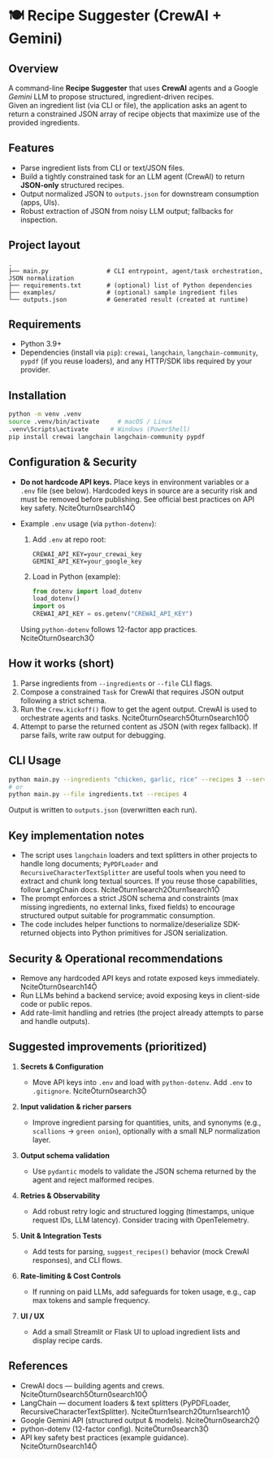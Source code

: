 # 🍽️ Recipe Suggester (CrewAI + Gemini)

## Overview

A command-line **Recipe Suggester** that uses **CrewAI** agents and a Google *Gemini* LLM to propose structured, ingredient-driven recipes.  
Given an ingredient list (via CLI or file), the application asks an agent to return a constrained JSON array of recipe objects that maximize use of the provided ingredients.

## Features

- Parse ingredient lists from CLI or text/JSON files.
- Build a tightly constrained task for an LLM agent (CrewAI) to return **JSON-only** structured recipes.
- Output normalized JSON to `outputs.json` for downstream consumption (apps, UIs).
- Robust extraction of JSON from noisy LLM output; fallbacks for inspection.

## Project layout

```
.
├── main.py                # CLI entrypoint, agent/task orchestration, JSON normalization
├── requirements.txt       # (optional) list of Python dependencies
├── examples/              # (optional) sample ingredient files
└── outputs.json           # Generated result (created at runtime)
```

## Requirements

- Python 3.9+  
- Dependencies (install via `pip`): `crewai`, `langchain`, `langchain-community`, `pypdf` (if you reuse loaders), and any HTTP/SDK libs required by your provider.

## Installation

```bash
python -m venv .venv
source .venv/bin/activate     # macOS / Linux
.venv\Scripts\activate      # Windows (PowerShell)
pip install crewai langchain langchain-community pypdf
```

## Configuration & Security

- **Do not hardcode API keys.** Place keys in environment variables or a `.env` file (see below). Hardcoded keys in source are a security risk and must be removed before publishing. See official best practices on API key safety. citeturn0search14

- Example `.env` usage (via `python-dotenv`):
  1. Add `.env` at repo root:
     ```
     CREWAI_API_KEY=your_crewai_key
     GEMINI_API_KEY=your_google_key
     ```
  2. Load in Python (example):
     ```py
     from dotenv import load_dotenv
     load_dotenv()
     import os
     CREWAI_API_KEY = os.getenv("CREWAI_API_KEY")
     ```
  Using `python-dotenv` follows 12-factor app practices. citeturn0search3

## How it works (short)

1. Parse ingredients from `--ingredients` or `--file` CLI flags.  
2. Compose a constrained `Task` for CrewAI that requires JSON output following a strict schema.  
3. Run the `Crew.kickoff()` flow to get the agent output. CrewAI is used to orchestrate agents and tasks. citeturn0search5turn0search10  
4. Attempt to parse the returned content as JSON (with regex fallback). If parse fails, write raw output for debugging.

## CLI Usage

```bash
python main.py --ingredients "chicken, garlic, rice" --recipes 3 --servings 2
# or
python main.py --file ingredients.txt --recipes 4
```

Output is written to `outputs.json` (overwritten each run).

## Key implementation notes

- The script uses `langchain` loaders and text splitters in other projects to handle long documents; `PyPDFLoader` and `RecursiveCharacterTextSplitter` are useful tools when you need to extract and chunk long textual sources. If you reuse those capabilities, follow LangChain docs. citeturn1search2turn1search1
- The prompt enforces a strict JSON schema and constraints (max missing ingredients, no external links, fixed fields) to encourage structured output suitable for programmatic consumption.
- The code includes helper functions to normalize/deserialize SDK-returned objects into Python primitives for JSON serialization.

## Security & Operational recommendations

- Remove any hardcoded API keys and rotate exposed keys immediately. citeturn0search14
- Run LLMs behind a backend service; avoid exposing keys in client-side code or public repos.
- Add rate-limit handling and retries (the project already attempts to parse and handle outputs).

## Suggested improvements (prioritized)

1. **Secrets & Configuration**  
   - Move API keys into `.env` and load with `python-dotenv`. Add `.env` to `.gitignore`. citeturn0search3

2. **Input validation & richer parsers**  
   - Improve ingredient parsing for quantities, units, and synonyms (e.g., `scallions` → `green onion`), optionally with a small NLP normalization layer.

3. **Output schema validation**  
   - Use `pydantic` models to validate the JSON schema returned by the agent and reject malformed recipes.

4. **Retries & Observability**  
   - Add robust retry logic and structured logging (timestamps, unique request IDs, LLM latency). Consider tracing with OpenTelemetry.

5. **Unit & Integration Tests**  
   - Add tests for parsing, `suggest_recipes()` behavior (mock CrewAI responses), and CLI flows.

6. **Rate-limiting & Cost Controls**  
   - If running on paid LLMs, add safeguards for token usage, e.g., cap max tokens and sample frequency.

7. **UI / UX**  
   - Add a small Streamlit or Flask UI to upload ingredient lists and display recipe cards.

## References

- CrewAI docs — building agents and crews. citeturn0search5turn0search10  
- LangChain — document loaders & text splitters (PyPDFLoader, RecursiveCharacterTextSplitter). citeturn1search2turn1search1  
- Google Gemini API (structured output & models). citeturn0search2  
- python-dotenv (12-factor config). citeturn0search3  
- API key safety best practices (example guidance). citeturn0search14



